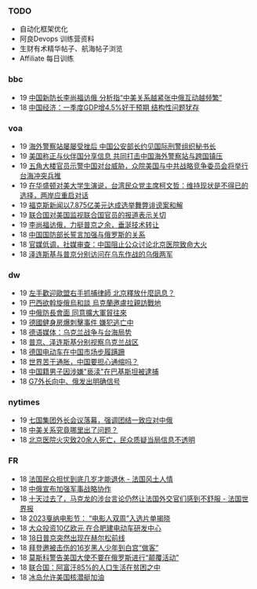 ### TODO
-  自动化框架优化
-  阿良Devops 训练营资料
-  生财有术精华帖子、航海帖子浏览
-  Affiliate 每日训练

### bbc
<!-- bbc:START -->
-  19 [中国新防长李尚福访俄 分析指“中美关系越紧张中俄互动越频繁”](https://www.bbc.com/zhongwen/simp/world-65291812?at_medium=RSS&at_campaign=KARANGA)
-  18 [中国经济：一季度GDP增4.5%好于预期 结构性问题犹存](https://www.bbc.com/zhongwen/simp/business-65312342?at_medium=RSS&at_campaign=KARANGA)<!-- bbc:END -->

### voa
<!-- voa:START -->
-  19 [海外警察站屡屡受挫后 中国公安部长约见国际刑警组织秘书长](https://www.voachinese.com/a/china-police-chief-meets-interpol-chief-amid-overseas-police-setback-20230419/7056725.html)
-  19 [美国称正与伙伴国分享信息 共同打击中国海外警察站与跨国镇压](https://www.voachinese.com/a/us-international-partnership-chinese-overseas-police-station-20230419/7056715.html)
-  19 [五角大楼官员示警中国对台威胁，众院美国与中共战略竞争委员会将举行台海冲突兵推](https://www.voachinese.com/a/us-house-china-committee-taiwan-tabletop-exercise-20230418/7056628.html)
-  19 [在华盛顿对美大学生演说，台湾民众党主席柯文哲：维持现状是不得已的选择，两岸应重启对话](https://www.voachinese.com/a/chairman-ko-of-taiwan-peoples-party-speaks-to-students-in-washington-on-cross-strait-policy-positions-20230418/7056587.html)
-  19 [福克斯新闻以7.875亿美元达成选举舞弊诽谤案和解](https://www.voachinese.com/a/fox-settles-dominion-defamation-lawsuit-for-787-5-million-avoiding-trial-20230418/7056612.html)
-  19 [联合国对美国监视联合国官员的报道表示关切](https://www.voachinese.com/a/un-expresses-concern-to-us-over-spying-reports-20230418/7056604.html)
-  19 [李尚福访俄，力挺普京之余，垂涎技术转让](https://www.voachinese.com/a/what-china-defense-minister-russia-trip-tells-us-20230418/7056191.html)
-  18 [中国国防部长誓言加强与俄罗斯的关系](https://www.voachinese.com/a/china-s-military-chief-vows-to-bolster-ties-with-russia-20230418/7056202.html)
-  18 [官媒低调，社媒审查：中国阻止公众讨论北京医院致命大火](https://www.voachinese.com/a/beijing-fire-media-censorship-20230418/7056201.html)
-  18 [泽连斯基与普京分别访问在乌东作战的乌俄两军](https://www.voachinese.com/a/latest-in-ukraine-zelenskyy-putin-visit-their-troops-in-eastern-ukraine-20230418/7056152.html)<!-- voa:END -->

### dw
<!-- dw:START -->
-  19 [左手歡迎歐盟右手抓捕律師 北京釋放什麼訊息？](https://www.dw.com/zh/左手歡迎歐盟右手抓捕律師-北京釋放什麼訊息？/a-65367629?maca=chi-rss-chi-all-1127-xml-atom)
-  19 [巴西欲斡旋俄烏和談 烏克蘭邀盧拉親訪戰地](https://www.dw.com/zh/巴西欲斡旋俄烏和談-烏克蘭邀盧拉親訪戰地/a-65359634?maca=chi-rss-chi-all-1127-xml-atom)
-  19 [中俄防長會面 同意擴大軍貿往來](https://www.dw.com/zh/中俄防長會面-同意擴大軍貿往來/a-65367022?maca=chi-rss-chi-all-1127-xml-atom)
-  19 [德國健身房爆刺擊事件 嫌犯逃亡中](https://www.dw.com/zh/德國健身房爆刺擊事件-嫌犯逃亡中/a-65366785?maca=chi-rss-chi-all-1127-xml-atom)
-  18 [德语媒体：乌克兰战争与台海局势](https://www.dw.com/zh/德语媒体：乌克兰战争与台海局势/a-65362852?maca=chi-rss-chi-all-1127-xml-atom)
-  18 [普京、泽连斯基分别视察乌克兰战区](https://www.dw.com/zh/普京、泽连斯基分别视察乌克兰战区/a-65362930?maca=chi-rss-chi-all-1127-xml-atom)
-  18 [德国电动车在中国市场步履蹒跚](https://www.dw.com/zh/德国电动车在中国市场步履蹒跚/a-65359971?maca=chi-rss-chi-all-1127-xml-atom)
-  18 [世界苦于通胀，中国要担心通缩吗？](https://www.dw.com/zh/世界苦于通胀，中国要担心通缩吗？/a-65359964?maca=chi-rss-chi-all-1127-xml-atom)
-  18 [中国籍男子因涉嫌&quot;亵渎&quot;在巴基斯坦被逮捕](https://www.dw.com/zh/中国籍男子因涉嫌-亵渎-在巴基斯坦被逮捕/a-65359549?maca=chi-rss-chi-all-1127-xml-atom)
-  18 [G7外长向中、俄发出明确信号](https://www.dw.com/zh/g7外长向中、俄发出明确信号/a-65357733?maca=chi-rss-chi-all-1127-xml-atom)<!-- dw:END -->

### nytimes
<!-- nytimes:START -->
-  19 [七国集团外长会议落幕，强调团结一致应对中俄](https://cn.nytimes.com/world/20230419/blinken-g7-russia-china/?utm_source=RSS)
-  18 [中美关系究竟哪里出了问题？](https://cn.nytimes.com/opinion/20230418/china-america-relationship/?utm_source=RSS)
-  18 [北京医院火灾致20余人死亡，民众质疑当局信息不透明](https://cn.nytimes.com/china/20230419/fire-beijing-hospital/?utm_source=RSS)<!-- nytimes:END -->

### FR
<!-- FR:START -->
-  18 [法国民众担忧到底几岁才能退休 - 法国风土人情](https://www.rfi.fr/cn/%E4%B8%93%E6%A0%8F%E6%A3%80%E7%B4%A2/%E6%B3%95%E5%9B%BD%E9%A3%8E%E5%9C%9F%E4%BA%BA%E6%83%85/20230418-%E6%B3%95%E5%9B%BD%E6%B0%91%E4%BC%97%E6%8B%85%E5%BF%A7%E5%88%B0%E5%BA%95%E5%87%A0%E5%B2%81%E6%89%8D%E8%83%BD%E9%80%80%E4%BC%91)
-  18 [中俄宣布加强军事战略协作](https://www.rfi.fr/cn/%E4%B8%AD%E5%9B%BD/20230418-%E4%B8%AD%E4%BF%84%E5%AE%A3%E5%B8%83%E5%8A%A0%E5%BC%BA%E5%86%9B%E4%BA%8B%E6%88%98%E7%95%A5%E5%8D%8F%E4%BD%9C)
-  18 [十天过去了，马克龙的涉台言论仍然让法国外交官们感到不舒服 - 法国世界报](https://www.rfi.fr/cn/%E4%B8%93%E6%A0%8F%E6%A3%80%E7%B4%A2/%E6%B3%95%E5%9B%BD%E4%B8%96%E7%95%8C%E6%8A%A5/20230418-%E5%8D%81%E5%A4%A9%E8%BF%87%E5%8E%BB%E4%BA%86%EF%BC%8C%E9%A9%AC%E5%85%8B%E9%BE%99%E7%9A%84%E6%B6%89%E5%8F%B0%E8%A8%80%E8%AE%BA%E4%BB%8D%E7%84%B6%E8%AE%A9%E6%B3%95%E5%9B%BD%E5%A4%96%E4%BA%A4%E5%AE%98%E4%BB%AC%E6%84%9F%E5%88%B0%E4%B8%8D%E8%88%92%E6%9C%8D)
-  18 [2023戛纳电影节： “电影人双周”入选片单揭晓](https://www.rfi.fr/cn/%E6%B3%95%E5%9B%BD/20230418-2023%E6%88%9B%E7%BA%B3%E7%94%B5%E5%BD%B1%E8%8A%82-%E7%94%B5%E5%BD%B1%E4%BA%BA%E5%8F%8C%E5%91%A8-%E5%85%A5%E9%80%89%E7%89%87%E5%8D%95%E6%8F%AD%E6%99%93)
-  18 [大众投资10亿欧元 在合肥建电动车研发中心](https://www.rfi.fr/cn/%E4%B8%AD%E5%9B%BD/20230418-%E5%A4%A7%E4%BC%97%E6%8A%95%E8%B5%8410%E4%BA%BF%E6%AC%A7%E5%85%83-%E5%9C%A8%E5%90%88%E8%82%A5%E5%BB%BA%E7%94%B5%E5%8A%A8%E8%BD%A6%E7%A0%94%E5%8F%91%E4%B8%AD%E5%BF%83)
-  18 [18日普京突然出现在赫尔松前线](https://www.rfi.fr/cn/%E6%AC%A7%E6%B4%B2/20230418-18%E6%97%A5%E6%99%AE%E4%BA%AC%E7%AA%81%E7%84%B6%E5%87%BA%E7%8E%B0%E5%9C%A8%E8%B5%AB%E5%B0%94%E6%9D%BE%E5%89%8D%E7%BA%BF)
-  18 [拜登邀被击伤的16岁黑人少年到白宫“做客”](https://www.rfi.fr/cn/%E7%BE%8E%E6%B4%B2/20230418-%E6%8B%9C%E7%99%BB%E9%82%80%E8%A2%AB%E5%87%BB%E4%BC%A4%E7%9A%8416%E5%B2%81%E9%BB%91%E4%BA%BA%E5%B0%91%E5%B9%B4%E5%88%B0%E7%99%BD%E5%AE%AB-%E5%81%9A%E5%AE%A2)
-  18 [莫斯科警告美国大使不要在俄罗斯进行“颠覆活动”](https://www.rfi.fr/cn/%E6%AC%A7%E6%B4%B2/20230418-%E8%8E%AB%E6%96%AF%E7%A7%91%E8%AD%A6%E5%91%8A%E7%BE%8E%E5%9B%BD%E5%A4%A7%E4%BD%BF%E4%B8%8D%E8%A6%81%E5%9C%A8%E4%BF%84%E7%BD%97%E6%96%AF%E8%BF%9B%E8%A1%8C-%E9%A2%A0%E8%A6%86%E6%B4%BB%E5%8A%A8)
-  18 [联合国：阿富汗85%的人口生活在贫困之中](https://www.rfi.fr/cn/%E4%BA%9A%E6%B4%B2/20230418-%E8%81%94%E5%90%88%E5%9B%BD-%E9%98%BF%E5%AF%8C%E6%B1%9785-%E7%9A%84%E4%BA%BA%E5%8F%A3%E7%94%9F%E6%B4%BB%E5%9C%A8%E8%B4%AB%E5%9B%B0%E4%B9%8B%E4%B8%AD)
-  18 [冰岛允许美国核潜艇加油](https://www.rfi.fr/cn/%E6%AC%A7%E6%B4%B2/20230418-%E5%86%B0%E5%B2%9B%E5%85%81%E8%AE%B8%E7%BE%8E%E5%9B%BD%E6%A0%B8%E6%BD%9C%E8%89%87%E5%8A%A0%E6%B2%B9)<!-- FR:END -->
